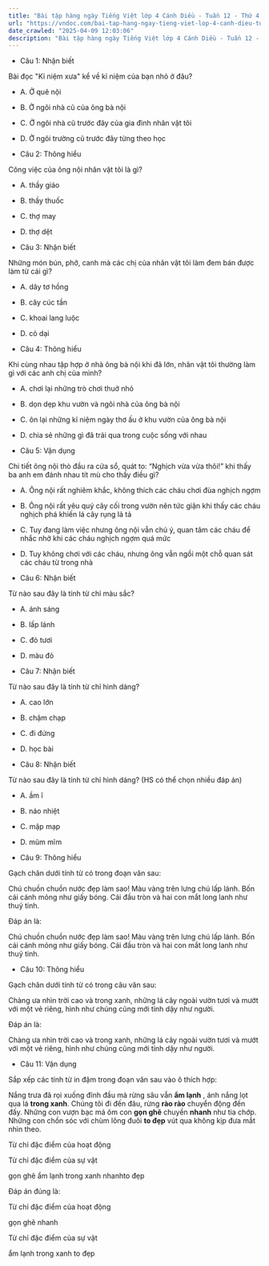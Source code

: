 ```yaml
---
title: "Bài tập hàng ngày Tiếng Việt lớp 4 Cánh Diều - Tuần 12 - Thứ 4 gồm các câu hỏi tổng hợp nội dung Đọc hiểu văn bản và Luyện từ và câu được học ở Tuần 12 trong chương trình Tiếng Việt lớp 4 Tập 1 Cánh Diều."
url: "https://vndoc.com/bai-tap-hang-ngay-tieng-viet-lop-4-canh-dieu-tuan-12-thu-4-331231"
date_crawled: "2025-04-09 12:03:06"
description: "Bài tập hàng ngày Tiếng Việt lớp 4 Cánh Diều - Tuần 12 - Thứ 4 gồm các câu hỏi tổng hợp nội dung Đọc hiểu văn bản và Luyện từ và câu được học ở Tuần 12 trong chương trình Tiếng Việt lớp 4 Tập 1 Cánh Diều."
---
```


* Câu 1:  Nhận biết

Bài đọc "Kỉ niệm xưa" kể về kỉ niệm của bạn nhỏ ở đâu?

  * A. Ở quê nội 
  * B. Ở ngôi nhà cũ của ông bà nội 
  * C. Ở ngôi nhà cũ trước đây của gia đình nhân vật tôi 
  * D. Ở ngôi trường cũ trước đây từng theo học 



* Câu 2:  Thông hiểu

Công việc của ông nội nhân vật tôi là gì?

  * A. thầy giáo 
  * B. thầy thuốc 
  * C. thợ may 
  * D. thợ dệt 



* Câu 3:  Nhận biết

Những món bún, phở, canh mà các chị của nhân vật tôi làm đem bán được làm từ cái gì?

  * A. dây tơ hồng 
  * B. cây cúc tần 
  * C. khoai lang luộc 
  * D. cỏ dại 



* Câu 4:  Thông hiểu

Khi cùng nhau tập hợp ở nhà ông bà nội khi đã lớn, nhân vật tôi thường làm gì với các anh chị của mình?

  * A. chơi lại những trò chơi thuở nhỏ 
  * B. dọn dẹp khu vườn và ngôi nhà của ông bà nội 
  * C. ôn lại những kỉ niệm ngày thơ ấu ở khu vườn của ông bà nội 
  * D. chia sẻ những gì đã trải qua trong cuộc sống với nhau 



* Câu 5:  Vận dụng

Chi tiết ông nội thò đầu ra cửa sổ, quát to: “Nghịch vừa vừa thôi!” khi thấy ba anh em đánh nhau tít mù cho thấy điều gì?

  * A. Ông nội rất nghiêm khắc, không thích các cháu chơi đùa nghịch ngợm 
  * B. Ông nội rất yêu quý cây cối trong vườn nên tức giận khi thấy các cháu nghịch phá khiến lá cây rụng lả tả 
  * C. Tuy đang làm việc nhưng ông nội vẫn chú ý, quan tâm các cháu để nhắc nhở khi các cháu nghịch ngợm quá mức 
  * D. Tuy không chơi với các cháu, nhưng ông vẫn ngồi một chỗ quan sát các cháu từ trong nhà 



* Câu 6:  Nhận biết

Từ nào sau đây là tính từ chỉ màu sắc?

  * A. ánh sáng 
  * B. lấp lánh 
  * C. đỏ tươi 
  * D. màu đỏ 



* Câu 7:  Nhận biết

Từ nào sau đây là tính từ chỉ hình dáng?

  * A. cao lớn 
  * B. chậm chạp 
  * C. đi đứng 
  * D. học bài 



* Câu 8:  Nhận biết

Từ nào sau đây là tính từ chỉ hình dáng? (HS có thể chọn nhiều đáp án)

  * A. ầm ĩ 
  * B. náo nhiệt 
  * C. mập mạp 
  * D. mũm mĩm 



* Câu 9:  Thông hiểu

Gạch chân dưới tính từ có trong đoạn văn sau:

Chú chuồn chuồn nước đẹp làm sao! Màu vàng trên lưng chú lấp lánh. Bốn cái cánh mỏng như giấy bóng. Cái đầu tròn và hai con mắt long lanh như thuỷ tinh.

Đáp án là:

Chú chuồn chuồn nước đẹp làm sao! Màu vàng trên lưng chú lấp lánh. Bốn cái cánh mỏng như giấy bóng. Cái đầu tròn và hai con mắt long lanh như thuỷ tinh.

* Câu 10:  Thông hiểu

Gạch chân dưới tính từ có trong câu văn sau:

Chàng ưa nhìn trời cao và trong xanh, những lá cây ngoài vườn tươi và mướt với một vẻ riêng, hình như chúng cũng mới tỉnh dậy như người.

Đáp án là:

Chàng ưa nhìn trời cao và trong xanh, những lá cây ngoài vườn tươi và mướt với một vẻ riêng, hình như chúng cũng mới tỉnh dậy như người.

* Câu 11:  Vận dụng

Sắp xếp các tính từ in đậm trong đoạn văn sau vào ô thích hợp:

Nắng trưa đã rọi xuống đỉnh đầu mà rừng sâu vẫn **ẩm lạnh** , ánh nắng lọt qua lá **trong xanh**. Chúng tôi đi đến đâu, rừng **rào rào** chuyển động đến đấy. Những con vượn bạc má ôm con **gọn ghẽ** chuyền **nhanh** như tia chớp. Những con chồn sóc với chùm lông đuôi **to đẹp** vút qua không kịp đưa mắt nhìn theo.

Từ chỉ đặc điểm của hoạt động

Từ chỉ đặc điểm của sự vật

gọn ghẽ ẩm lạnh trong xanh nhanhto đẹp

Đáp án đúng là:

Từ chỉ đặc điểm của hoạt động

gọn ghẽ nhanh

Từ chỉ đặc điểm của sự vật

ẩm lạnh trong xanh to đẹp
